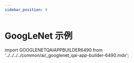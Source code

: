 ```yaml
---
sidebar_position: 9
---
```


# GoogLeNet 示例

import GOOGLENETQAIAPPBUILDER6490 from '../../../../common/ai/\_googlenet_qai-app-builder-6490.mdx';

<GOOGLENETQAIAPPBUILDER6490 />
